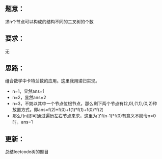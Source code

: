 ## 题意：
求n个节点可以构成的结构不同的二叉树的个数

## 要求：
无

## 思路：
组合数学中卡特兰数的应用。这里我用递归实现。
- n=1，显然ans=1
- n=2，显然ans=2
- n=3，不妨以其中一个节点位根节点，那么剩下两个节点有(2,0),(1,1),(0,2)种放置方式，即ans=f(2)*f(0)+f(1)*f(1)+f(0)*f(2)
- 那么f(n)即可通过遍历左右节点来求，这里为了f(n-1)*f(0)有意义不妨令n=0时，ans=1

## 更新：
总结leetcode树的题目

